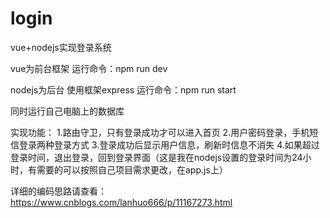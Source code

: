 # login
vue+nodejs实现登录系统

vue为前台框架
运行命令：npm run dev


nodejs为后台
使用框架express
运行命令：npm run start

同时运行自己电脑上的数据库

实现功能：
1.路由守卫，只有登录成功才可以进入首页
2.用户密码登录，手机短信登录两种登录方式
3.登录成功后显示用户信息，刷新时信息不消失
4.如果超过登录时间，退出登录，回到登录界面（这是我在nodejs设置的登录时间为24小时，有需要的可以按照自己项目需求更改，在app.js上）


详细的编码思路请查看：https://www.cnblogs.com/lanhuo666/p/11167273.html
